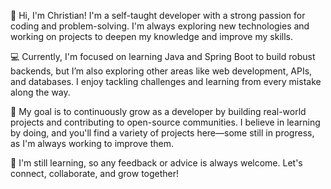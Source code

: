 👋 Hi, I'm Christian!
I'm a self-taught developer with a strong passion for coding and problem-solving. I'm always exploring new technologies and working on projects to deepen my knowledge and improve my skills.

💻 Currently, I'm focused on learning Java and Spring Boot to build robust backends, but I’m also exploring other areas like web development, APIs, and databases. I enjoy tackling challenges and learning from every mistake along the way.

🔭 My goal is to continuously grow as a developer by building real-world projects and contributing to open-source communities. I believe in learning by doing, and you'll find a variety of projects here—some still in progress, as I'm always working to improve them.

🌱 I'm still learning, so any feedback or advice is always welcome. Let's connect, collaborate, and grow together!
